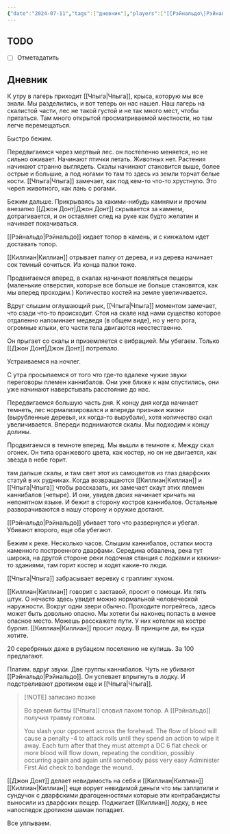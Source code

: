 ```yaml
---
{"date":"2024-07-11","tags":["дневник"],"players":["[[Рэйнальдо\|Рэйнальдо]]","[[Чпыга\|Чпыга]]","[[Джон Донт\|Джон Донт]]","[[Киллиан\|Киллиан]]"],"campaign":"Relics of the Forgotten Era","world-date":null,"world-time-start":null,"dg-publish":true,"previous-session":"[[3 июля 2024]]","next-session":"[[22 августа 2024]]","permalink":"/11-iyulya-2024/","dgPassFrontmatter":true}
---
```



## TODO
- [ ] Отметадатить

## Дневник
К утру в лагерь приходит [[Чпыга\|Чпыга]], крыса, которую мы все знали. Мы разделились, и вот теперь он нас нашел. Наш лагерь на скалистой части, лес не такой густой и не так много мест, чтобы прятаться. Там много открытой просматриваемой местности, но там легче перемещаться. 

Быстро бежим. 

Передвигаемся через мертвый лес. он постепенно меняется, но не сильно оживает. Начинают птички летать. Животных нет. Растения начинают странно выглядеть. Скалы начинают становится выше, более острые и большие, а под ногами то там то здесь из земли торчат белые кости. [[Чпыга\|Чпыга]] замечает, как под кем-то что-то хрустнуло. Это череп животного, как лань с рогами. 

Бежим дальше. Прикрываясь за какими-нибудь камнями и прочим внезапно [[Джон Донт\|Джон Донт]] скрывается за камнем, дотрагивается, и он оставляет след на руке как будто желатин и начинает покачиваться. 

[[Рэйнальдо\|Рэйнальдо]] кидает топор в камень, и с кинжалом идет доставать топор. 

[[Киллиан\|Киллиан]] отрывает палку от дерева, и из дерева начинает сок темный сочиться. Из конца палки тоже. 

Продвигаемся вперед, в скалах начинают появляться пещеры (маленькие отверстия, которые все больше ие больше становятся, как мы вперед проходим.) Количество костей на земле увеличивается. 

Вдруг слышим оглушающий рык, [[Чпыга\|Чпыга]] моментом замечает, что сзади что-то происходит. Стоя на скале над нами существо которое отдаленно напоминает медведя (в общем виде), но у него рога, огромные клыки, его части тела двигаются неестественно. 

Он прыгает со скалы и приземляется с вибрацией. Мы убегаем. Только [[Джон Донт\|Джон Донт]] потрепало. 

Устраиваемся на ночлег. 

С утра просыпаемся от того что где-то вдалеке чужие звуки переговоры племен каннибалов. Они уже ближе к нам спустились, они уже начинают наверстывать расстояние до нас. 

Передвигаемся большую часть дня. К концу дня когда начинает темнеть, лес нормализировался и впереди признаки жизни (вырубленные деревья, их когда-то вырубали), хотя количество скал увеличивается. Впереди поднимаются скалы. Мы подходим к концу долины. 

Продвигаемся в темноте вперед. Мы вышли в темноте к. Между скал огонек. Он типа оранжевого цвета, как костер, но он не двигается, как звезда в небе горит.  

там дальше скалы, и там свет этот из самоцветов из глаз дварфских статуй в их рудниках. Когда возвращаются [[Киллиан\|Киллиан]] и [[Чпыга\|Чпыга]] чтобы рассказать, их замечает скаут этих племен каннибалов (четыре). И они, увидев двоих начинает кричать на непонятном языке. И бежит в сторону костров каннибалов. Остальные разворачиваются в нашу сторону и оружие достают. 

[[Рэйнальдо\|Рэйнальдо]] убивает того что развернулся и убегал. Убивают второго, еще оба убегают. 


Бежим к реке. Несколько часов. Слышим каннибалов, остатки моста каменного построенного дварфами. Середина обвалена, река тут широка, на другой стороне реки лодочная станция с лодками и какими-то зданиями, там горит костер и ходят какие-то люди. 

[[Чпыга\|Чпыга]] забрасывает веревку с граплинг хуком. 

[[Киллиан\|Киллиан]] говорит с заставой, просит о помощи. Их пять штук. О нечасто здесь увидет можно нормальной человеческой наружности. Вокруг одни звери обычно. Проходите погрейтесь, здесь может быть довольно опасно. Мы хотели бы наконец попасть в менее опасное место. Можешь расскажете пути. У них котелок на костре бурлит. [[Киллиан\|Киллиан]] просит лодку. В принципе да, вы куда хотите.

20 серебряных даже в рубацком поселению не купишь. За 100 предлагают. 

Платим. вдруг звуки. 
Две группы каннибалов. 
Чуть не убивают [[Рэйнальдо\|Рэйнальдо]]. Он успевает впрыгнуть в лодку. И подстреливают дротиком еще и [[Чпыга\|Чпыга]].

> [!NOTE] записано позже
> 
> Во время битвы [[Чпыга]] словил пахом топор. А [[Рэйнальдо]] получил травму головы.
> 
> You slash your opponent across the forehead. The flow of blood will cause a penalty -4 to attack rolls until they spend an action to wipe it away. Each turn after that they must attempt a DC 6 flat check or more blood will flow down, repeating the condition, possibly occurring again and again until somebody pass very easy Administer First Aid check to bandage the wound.

[[Джон Донт]] делает невидимость на себя и [[Киллиан\|Киллиан]]
[[Киллиан\|Киллиан]] еще ворует невидимой деньги что мы заплатили и сундучок с дварфскими  драгоценностями которые эти контрабандисты выносили из дварфских пещер. 
Поджигает [[Киллиан]] лодку, в нее напоследок дротиком шаман попадает. 

Все уплываем. 